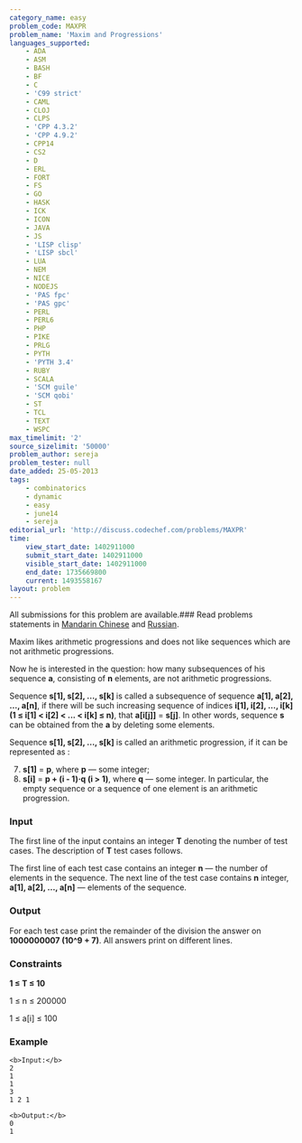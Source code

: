 ```yaml
---
category_name: easy
problem_code: MAXPR
problem_name: 'Maxim and Progressions'
languages_supported:
    - ADA
    - ASM
    - BASH
    - BF
    - C
    - 'C99 strict'
    - CAML
    - CLOJ
    - CLPS
    - 'CPP 4.3.2'
    - 'CPP 4.9.2'
    - CPP14
    - CS2
    - D
    - ERL
    - FORT
    - FS
    - GO
    - HASK
    - ICK
    - ICON
    - JAVA
    - JS
    - 'LISP clisp'
    - 'LISP sbcl'
    - LUA
    - NEM
    - NICE
    - NODEJS
    - 'PAS fpc'
    - 'PAS gpc'
    - PERL
    - PERL6
    - PHP
    - PIKE
    - PRLG
    - PYTH
    - 'PYTH 3.4'
    - RUBY
    - SCALA
    - 'SCM guile'
    - 'SCM qobi'
    - ST
    - TCL
    - TEXT
    - WSPC
max_timelimit: '2'
source_sizelimit: '50000'
problem_author: sereja
problem_tester: null
date_added: 25-05-2013
tags:
    - combinatorics
    - dynamic
    - easy
    - june14
    - sereja
editorial_url: 'http://discuss.codechef.com/problems/MAXPR'
time:
    view_start_date: 1402911000
    submit_start_date: 1402911000
    visible_start_date: 1402911000
    end_date: 1735669800
    current: 1493558167
layout: problem
---
```

All submissions for this problem are available.###  Read problems statements in [Mandarin Chinese](http://www.codechef.com/download/translated/JUNE14/mandarin/MAXPR.pdf) and [Russian](http://www.codechef.com/download/translated/JUNE14/russian/MAXPR.pdf).

Maxim likes arithmetic progressions and does not like sequences which are not arithmetic progressions.

Now he is interested in the question: how many subsequences of his sequence **a**, consisting of **n** elements, are not arithmetic progressions.

Sequence **s\[1\], s\[2\], ..., s\[k\]** is called a subsequence of sequence **a\[1\], a\[2\], ..., a\[n\]**, if there will be such increasing sequence of indices **i\[1\], i\[2\], ..., i\[k\] (1 ≤ i\[1\] < i\[2\] < ... < i\[k\] ≤ n)**, that **a\[i\[j\]\]** = **s\[j\]**. In other words, sequence **s** can be obtained from the **a** by deleting some elements.

Sequence **s\[1\], s\[2\], ..., s\[k\]** is called an arithmetic progression, if it can be represented as :

7. **s\[1\]** = **p**, where **p** — some integer;
8. **s\[i\]** = **p + (i - 1)·q (i > 1)**, where **q** — some integer.
In particular, the empty sequence or a sequence of one element is an arithmetic progression.

### Input

The first line of the input contains an integer **T** denoting the number of test cases. The description of **T** test cases follows.

The first line of each test case contains an integer **n** — the number of elements in the sequence. The next line of the test case contains **n** integer, **a\[1\], a\[2\], ..., a\[n\]** — elements of the sequence.

### Output

For each test case print the remainder of the division the answer on **1000000007 (10^9 + 7)**. All answers print on different lines.

### Constraints

 **1 ≤ T ≤ 10**

 1 ≤ n ≤ 200000

 1 ≤ a\[i\] ≤ 100

### Example

```
<b>Input:</b>
2
1
1
3
1 2 1

<b>Output:</b>
0
1


```